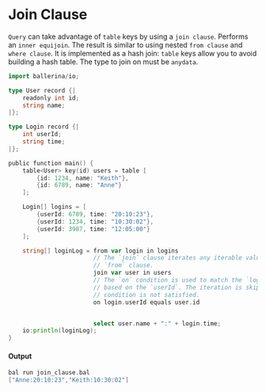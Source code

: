 # Join Clause

 `Query` can take advantage of `table` keys by using a `join clause`. Performs an `inner equijoin`.
 The result is similar to using nested `from clause` and `where clause`. It is implemented as
 a hash join: `table` keys allow you to avoid building a hash table. The type to join on must be `anydata`.

```go
import ballerina/io;

type User record {|
    readonly int id;
    string name;
|};

type Login record {|
    int userId;
    string time;
|};

public function main() {
    table<User> key(id) users = table [
        {id: 1234, name: "Keith"},
        {id: 6789, name: "Anne"}
    ];

    Login[] logins = [
        {userId: 6789, time: "20:10:23"},
        {userId: 1234, time: "10:30:02"},
        {userId: 3987, time: "12:05:00"}
    ];

    string[] loginLog = from var login in logins
                        // The `join` clause iterates any iterable value similarly to the
                        // `from` clause.
                        join var user in users
                        // The `on` condition is used to match the `login` with the `user`
                        // based on the `userId`. The iteration is skipped when the
                        // condition is not satisfied.
                        on login.userId equals user.id


                        select user.name + ":" + login.time;
    io:println(loginLog);
}
```

#### Output

```go
bal run join_clause.bal
["Anne:20:10:23","Keith:10:30:02"]
```